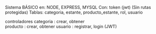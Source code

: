 Sistema BÁSICO en: NODE, EXPRESS, MYSQL
Con:
token (jwt) (Sin rutas protegidas)
Tablas:
categoria, estante, producto_estante, rol, usuario

controladores
categoria   : crear, obtener   
producto    : crear, obtener
usuario     : registrar, login (JWT)